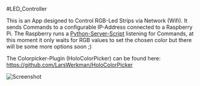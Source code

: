 #LED_Controller

This is an App designed to Control RGB-Led Strips via Network (Wifi).
It sends Commands to a configurable IP-Address connected to a Raspberry Pi.
The Raspberry runs a [Python-Server-Script](https://github.com/simondankelmann/LED-Server) listening for Commands,
at this moment it only waits for RGB values to set the chosen color but there will be some more options soon ;)

The Colorpicker-Plugin (HoloColorPicker) can be found here: 
https://github.com/LarsWerkman/HoloColorPicker

![Screenshot](https://github.com/simondankelmann/LED_Controller/blob/master/Colors.png)
